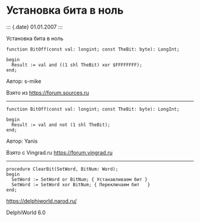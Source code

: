 Установка бита в ноль
=====================

::: {.date}
01.01.2007
:::

Установка бита в ноль

    function BitOff(const val: longint; const TheBit: byte): LongInt;

    begin
      Result := val and ((1 shl TheBit) xor $FFFFFFFF);
    end;

Автор: s-mike

Взято из <https://forum.sources.ru>

------------------------------------------------------------------------

    function BitOff(const val: longint; const TheBit: byte): LongInt; 

    begin
      Result := val and not (1 shl TheBit); 
    end; 

Автор: Yanis

Взято с Vingrad.ru <https://forum.vingrad.ru>

------------------------------------------------------------------------

    procedure ClearBit(SetWord, BitNum: Word);
    begin
      SetWord := SetWord or BitNum; { Устанавливаем бит }
      SetWord := SetWord xor BitNum; { Переключаем бит   }
    end;

<https://delphiworld.narod.ru/>

DelphiWorld 6.0

 
